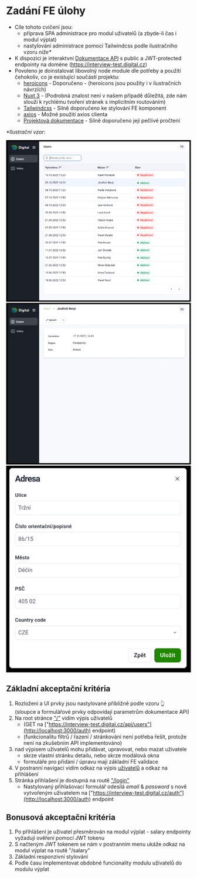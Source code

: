 # Zadání FE  úlohy

- Cíle tohoto cvičení jsou:
  - příprava SPA administrace pro modul uživatelů (a zbyde-li čas i modul výplat)
  - nastylování administrace pomocí Tailwindcss podle ilustračního vzoru _níže*_
- K dispozici je interaktvní [Dokumentace API](https://interview-test.digital.cz/api/docs) s public a JWT-protected endpointy na doméne (https://interview-test.digital.cz)
- Povoleno je doinstalovat libovolný node module dle potřeby a použítí čehokoliv, co je existující součástí projektu:
  - [heroicons](https://heroicons.com/) - Doporučeno - (heroicons jsou použity i v ilustračních návrzích)
  - [Nuxt 3](https://nuxt.com/docs/getting-started/introduction) - (Podrobná znalost není v našem případě důležitá, zde nám slouží k rychlému tvoření stránek s implicitním routováním)
  - [Tailwindcss](https://nuxt.com/docs/getting-started/introduction) - Silně doporučeno ke stylování FE komponent
  - [axios](https://www.npmjs.com/package/axios) - Možné použití axios clienta
  - [Projektová  dokumentace](./PROJECT_DOCS.md) - Silně doporučeno její pečlivé pročtení

_*Ilustrační vzor_:

![Vypis](./static/list.png) ![Detail](./static/detail.png) ![Modal / Formulář](./static/modal_form.png)

## Základní akceptační kritéria
1. Rozložení a UI prvky jsou nastylované přibližně podle vzoru 👆 <br>(sloupce a formulářové prvky odpovídají parametrům dokumentace API)
2. Na root stránce ["/"](http://localhost:3000/) vidím výpis uživatelů
   - (GET na ["https://interview-test.digital.cz/api/users"](http://localhost:3000/auth) endpoint)
   - (funkcionalitu filtrů / řazení / stránkování není potřeba řešit, protože není na zkušebním API implementováno)
3. nad výpisem uživatelů mohu přidávat, upravovat, nebo mazat uživatele
   - skrze vlastní stránku detailu, nebo skrze modálová okna
   - formuláře pro přidání / úpravu mají základní FE validace
4. V postranní navigaci vidím odkaz na výpis [uživatelů](http://localhost:3000/) a odkaz na přihlášení
5. Stránka přihlašení je dostupná na routě ["/login"](http://localhost:3000/login)
   - Nastylovaný přihlašovací formulář odesílá _email_ & _password_ s nově vytvořeným uživatelem na ["https://interview-test.digital.cz/auth"](http://localhost:3000/auth) endpoint

## Bonusová akceptační kritéria
1. Po přihlášení je uživatel přesměrován na modul výplat - salary endpointy vyžadují ověření pomocí JWT tokenu
2. S načteným JWT tokenem se nám v postranním menu ukáže odkaz na modul výplat na routě "/salary"
3. Základní responzivní stylování
4. Podle času implementovat obdobné funcionality modulu uživatelů do modulu výplat
